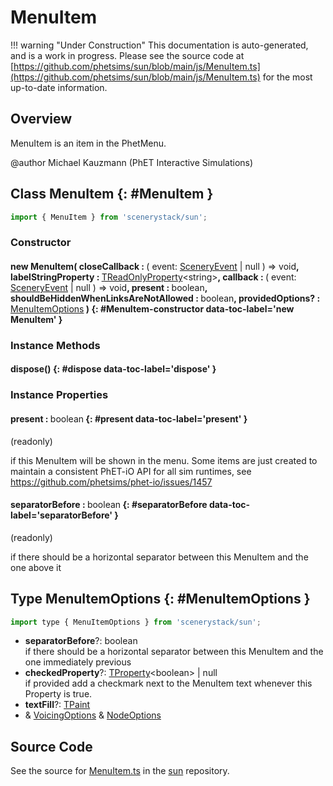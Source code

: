 # MenuItem

!!! warning "Under Construction"
    This documentation is auto-generated, and is a work in progress. Please see the source code at
    [https://github.com/phetsims/sun/blob/main/js/MenuItem.ts](https://github.com/phetsims/sun/blob/main/js/MenuItem.ts) for the most up-to-date information.

## Overview

MenuItem is an item in the PhetMenu.

@author Michael Kauzmann (PhET Interactive Simulations)

## Class MenuItem {: #MenuItem }


```js
import { MenuItem } from 'scenerystack/sun';
```
### Constructor

#### new MenuItem( closeCallback : <span style="font-weight: 400;">( event: [SceneryEvent](../scenery/SceneryEvent.md) | <span style="color: hsla(calc(var(--md-hue) + 180deg),80%,40%,1);">null</span> ) =&gt; <span style="color: hsla(calc(var(--md-hue) + 180deg),80%,40%,1);">void</span></span>, labelStringProperty : <span style="font-weight: 400;">[TReadOnlyProperty](../axon/TReadOnlyProperty.md)&lt;<span style="color: hsla(calc(var(--md-hue) + 180deg),80%,40%,1);">string</span>&gt;</span>, callback : <span style="font-weight: 400;">( event: [SceneryEvent](../scenery/SceneryEvent.md) | <span style="color: hsla(calc(var(--md-hue) + 180deg),80%,40%,1);">null</span> ) =&gt; <span style="color: hsla(calc(var(--md-hue) + 180deg),80%,40%,1);">void</span></span>, present : <span style="font-weight: 400;"><span style="color: hsla(calc(var(--md-hue) + 180deg),80%,40%,1);">boolean</span></span>, shouldBeHiddenWhenLinksAreNotAllowed : <span style="font-weight: 400;"><span style="color: hsla(calc(var(--md-hue) + 180deg),80%,40%,1);">boolean</span></span>, providedOptions? : <span style="font-weight: 400;">[MenuItemOptions](../sun/MenuItem.md#MenuItemOptions)</span> ) {: #MenuItem-constructor data-toc-label='new MenuItem' }

### Instance Methods

#### dispose() {: #dispose data-toc-label='dispose' }

### Instance Properties

#### present : <span style="font-weight: 400;"><span style="color: hsla(calc(var(--md-hue) + 180deg),80%,40%,1);">boolean</span></span> {: #present data-toc-label='present' }

(readonly)

if this MenuItem will be shown in the menu. Some items are just created to maintain a
consistent PhET-iO API for all sim runtimes, see https://github.com/phetsims/phet-io/issues/1457

#### separatorBefore : <span style="font-weight: 400;"><span style="color: hsla(calc(var(--md-hue) + 180deg),80%,40%,1);">boolean</span></span> {: #separatorBefore data-toc-label='separatorBefore' }

(readonly)

if there should be a horizontal separator between this MenuItem and the one above it



## Type MenuItemOptions {: #MenuItemOptions }


```js
import type { MenuItemOptions } from 'scenerystack/sun';
```


- **separatorBefore**?: <span style="color: hsla(calc(var(--md-hue) + 180deg),80%,40%,1);">boolean</span>
<br>  if there should be a horizontal separator between this MenuItem and the one immediately previous
- **checkedProperty**?: [TProperty](../axon/TProperty.md)&lt;<span style="color: hsla(calc(var(--md-hue) + 180deg),80%,40%,1);">boolean</span>&gt; | <span style="color: hsla(calc(var(--md-hue) + 180deg),80%,40%,1);">null</span>
<br>  if provided add a checkmark next to the MenuItem text whenever this Property is true.
- **textFill**?: [TPaint](../scenery/TPaint.md)
- &amp; [VoicingOptions](../scenery/Voicing.md#VoicingOptions) &amp; [NodeOptions](../scenery/Node.md#NodeOptions)




## Source Code

See the source for [MenuItem.ts](https://github.com/phetsims/sun/blob/main/js/MenuItem.ts) in the [sun](https://github.com/phetsims/sun) repository.
